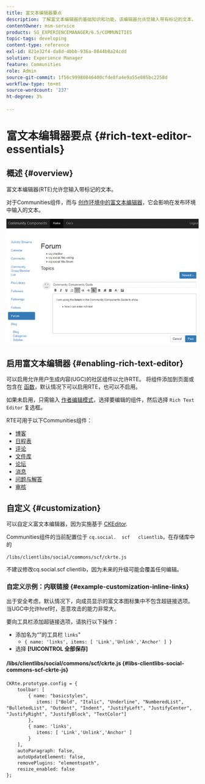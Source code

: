 ```yaml
---
title: 富文本编辑器要点
description: 了解富文本编辑器的基础知识和功能，该编辑器允许您输入带有标记的文本。
contentOwner: msm-service
products: SG_EXPERIENCEMANAGER/6.5/COMMUNITIES
topic-tags: developing
content-type: reference
exl-id: 821e32f4-da8d-4bbb-936a-0844b8a24cdd
solution: Experience Manager
feature: Communities
role: Admin
source-git-commit: 1f56c99980846400cfde8fa4e9a55e885bc2258d
workflow-type: tm+mt
source-wordcount: '237'
ht-degree: 3%

---
```


# 富文本编辑器要点 {#rich-text-editor-essentials}

## 概述 {#overview}

富文本编辑器(RTE)允许您输入带标记的文本。

对于Communities组件，而与 [创作环境中的富文本编辑器](../../help/sites-authoring/rich-text-editor.md)，它会影响在发布环境中输入的文本。

![富文本编辑器](assets/rich-text-editor.png)

## 启用富文本编辑器 {#enabling-rich-text-editor}

可以启用允许用户生成内容(UGC)的社区组件以允许RTE。 将组件添加到页面或包含在 [函数](functions.md)，默认情况下可以启用RTE，也可以不启用。

如果未启用，只需输入 [作者编辑模式](sites-console.md#authoring-site-content)，选择要编辑的组件，然后选择 `Rich Text Editor` 复选框。

RTE可用于以下Communities组件：

* [博客](blog-feature.md)
* [日程表](calendar.md)
* [评论](comments.md)
* [文件库](file-library.md)
* [论坛](forum.md)
* [消息](configure-messaging.md)
* [问题与解答](working-with-qna.md)
* [审核](reviews.md)

## 自定义 {#customization}

可以自定义富文本编辑器，因为实施基于 [CKEditor](https://ckeditor.com/).

Communities组件的当前配置位于 `cq.social.  scf   clientlib`，在存储库中的

`/libs/clientlibs/social/commons/scf/ckrte.js`

不建议修改cq.social.scf clientlib，因为未来的升级可能会覆盖任何编辑。

### 自定义示例：内联链接 {#example-customization-inline-links}

出于安全考虑，默认情况下，向成员显示的富文本图标集中不包含超链接选项。 当UGC中允许href时，恶意攻击的能力非常大。

要向工具栏添加超链接选项，请执行以下操作：

* 添加名为“”的工具栏 `links`&quot;
   * `{ name: 'links', items: [ 'Link','Unlink','Anchor' ] }`
* 选择 **[!UICONTROL 全部保存]**

#### /libs/clientlibs/social/commons/scf/ckrte.js {#libs-clientlibs-social-commons-scf-ckrte-js}

```
CKRte.prototype.config = {
    toolbar: [
        { name: "basicstyles",
           items: ["Bold", "Italic", "Underline", "NumberedList", "BulletedList", "Outdent", "Indent", "JustifyLeft", "JustifyCenter", "JustifyRight", "JustifyBlock", "TextColor"]
        },
        { name: 'links',
           items: [ 'Link','Unlink','Anchor' ]
        }
    ],
    autoParagraph: false,
    autoUpdateElement: false,
    removePlugins: "elementspath",
    resize_enabled: false
};
```
